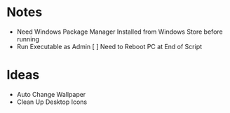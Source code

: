 # Notes
* Need Windows Package Manager Installed from Windows Store before running
* Run Executable as Admin
[ ] Need to Reboot PC at End of Script


# Ideas
* Auto Change Wallpaper
* Clean Up Desktop Icons

